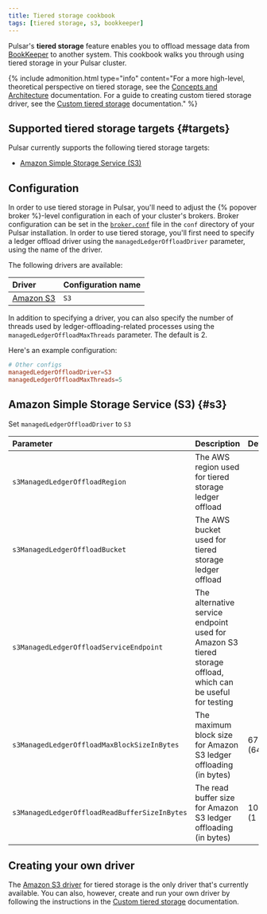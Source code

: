 ```yaml
---
title: Tiered storage cookbook
tags: [tiered storage, s3, bookkeeper]
---
```


Pulsar's **tiered storage** feature enables you to offload message data from [BookKeeper](https://bookkeeper.apache.org) to another system. This cookbook walks you through using tiered storage in your Pulsar cluster.

{% include admonition.html type="info" content="For a more high-level, theoretical perspective on tiered storage, see the [Concepts and Architecture](../../getting-started/ConceptsAndArchitecture#tiered-storage) documentation. For a guide to creating custom tiered storage driver, see the [Custom tiered storage](../../project/tiered-storage) documentation." %}

## Supported tiered storage targets {#targets}

Pulsar currently supports the following tiered storage targets:

* [Amazon Simple Storage Service (S3)](#s3)

## Configuration

In order to use tiered storage in Pulsar, you'll need to adjust the {% popover broker %}-level configuration in each of your cluster's brokers. Broker configuration can be set in the [`broker.conf`](../../reference/Configuration#broker) file in the `conf` directory of your Pulsar installation. In order to use tiered storage, you'll first need to specify a ledger offload driver using the `managedLedgerOffloadDriver` parameter, using the name of the driver.

The following drivers are available:

Driver | Configuration name
:------|:------------------
[Amazon S3](#s3) | `S3`

In addition to specifying a driver, you can also specify the number of threads used by ledger-offloading-related processes using the `managedLedgerOffloadMaxThreads` parameter. The default is 2.

Here's an example configuration:

```conf
# Other configs
managedLedgerOffloadDriver=S3
managedLedgerOffloadMaxThreads=5
```

## Amazon Simple Storage Service (S3) {#s3}

Set `managedLedgerOffloadDriver` to `S3`

Parameter | Description | Default
:---------|:------------|:-------
`s3ManagedLedgerOffloadRegion` | The AWS region used for tiered storage ledger offload |
`s3ManagedLedgerOffloadBucket` | The AWS bucket used for tiered storage ledger offload |
`s3ManagedLedgerOffloadServiceEndpoint` | The alternative service endpoint used for Amazon S3 tiered storage offload, which can be useful for testing |
`s3ManagedLedgerOffloadMaxBlockSizeInBytes` | The maximum block size for Amazon S3 ledger offloading (in bytes) | 67108864 (64 MB)
`s3ManagedLedgerOffloadReadBufferSizeInBytes` | The read buffer size for Amazon S3 ledger offloading (in bytes) | 1048576 (1 MB)

## Creating your own driver

The [Amazon S3 driver](#s3) for tiered storage is the only driver that's currently available. You can also, however, create and run your own driver by following the instructions in the [Custom tiered storage](../../project/tiered-storage) documentation.
